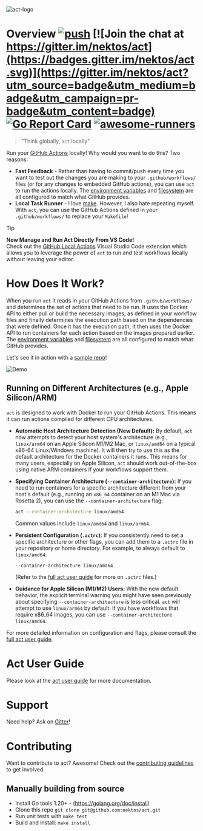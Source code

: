![act-logo](https://raw.githubusercontent.com/wiki/nektos/act/img/logo-150.png)

# Overview [![push](https://github.com/nektos/act/workflows/push/badge.svg?branch=master&event=push)](https://github.com/nektos/act/actions) [![Join the chat at https://gitter.im/nektos/act](https://badges.gitter.im/nektos/act.svg)](https://gitter.im/nektos/act?utm_source=badge&utm_medium=badge&utm_campaign=pr-badge&utm_content=badge) [![Go Report Card](https://goreportcard.com/badge/github.com/nektos/act)](https://goreportcard.com/report/github.com/nektos/act) [![awesome-runners](https://img.shields.io/badge/listed%20on-awesome--runners-blue.svg)](https://github.com/jonico/awesome-runners)

> "Think globally, `act` locally"

Run your [GitHub Actions](https://developer.github.com/actions/) locally! Why would you want to do this? Two reasons:

- **Fast Feedback** - Rather than having to commit/push every time you want to test out the changes you are making to your `.github/workflows/` files (or for any changes to embedded GitHub actions), you can use `act` to run the actions locally. The [environment variables](https://help.github.com/en/actions/configuring-and-managing-workflows/using-environment-variables#default-environment-variables) and [filesystem](https://help.github.com/en/actions/reference/virtual-environments-for-github-hosted-runners#filesystems-on-github-hosted-runners) are all configured to match what GitHub provides.
- **Local Task Runner** - I love [make](<https://en.wikipedia.org/wiki/Make_(software)>). However, I also hate repeating myself. With `act`, you can use the GitHub Actions defined in your `.github/workflows/` to replace your `Makefile`!

> [!TIP]
> **Now Manage and Run Act Directly From VS Code!**<br/>
> Check out the [GitHub Local Actions](https://sanjulaganepola.github.io/github-local-actions-docs/) Visual Studio Code extension which allows you to leverage the power of `act` to run and test workflows locally without leaving your editor.

# How Does It Work?

When you run `act` it reads in your GitHub Actions from `.github/workflows/` and determines the set of actions that need to be run. It uses the Docker API to either pull or build the necessary images, as defined in your workflow files and finally determines the execution path based on the dependencies that were defined. Once it has the execution path, it then uses the Docker API to run containers for each action based on the images prepared earlier. The [environment variables](https://help.github.com/en/actions/configuring-and-managing-workflows/using-environment-variables#default-environment-variables) and [filesystem](https://docs.github.com/en/actions/using-github-hosted-runners/about-github-hosted-runners#file-systems) are all configured to match what GitHub provides.

Let's see it in action with a [sample repo](https://github.com/cplee/github-actions-demo)!

![Demo](https://raw.githubusercontent.com/wiki/nektos/act/quickstart/act-quickstart-2.gif)

## Running on Different Architectures (e.g., Apple Silicon/ARM)

`act` is designed to work with Docker to run your GitHub Actions. This means it can run actions compiled for different CPU architectures.

*   **Automatic Host Architecture Detection (New Default):**
    By default, `act` now attempts to detect your host system's architecture (e.g., `linux/arm64` on an Apple Silicon M1/M2 Mac, or `linux/amd64` on a typical x86-64 Linux/Windows machine). It will then try to use this as the default architecture for the Docker containers it runs. This means for many users, especially on Apple Silicon, `act` should work out-of-the-box using native ARM containers if your workflows support them.

*   **Specifying Container Architecture (`--container-architecture`):**
    If you need to run containers for a specific architecture different from your host's default (e.g., running an `x86_64` container on an M1 Mac via Rosetta 2), you can use the `--container-architecture` flag:
    ```bash
    act --container-architecture linux/amd64
    ```
    Common values include `linux/amd64` and `linux/arm64`.

*   **Persistent Configuration (`.actrc`):**
    If you consistently need to set a specific architecture or other flags, you can add them to a `.actrc` file in your repository or home directory. For example, to always default to `linux/amd64`:
    ```
    --container-architecture linux/amd64
    ```
    (Refer to the [full act user guide](https://nektosact.com/usage/index.html#configuration-file) for more on `.actrc` files.)

*   **Guidance for Apple Silicon (M1/M2) Users:**
    With the new default behavior, the explicit terminal warning you might have seen previously about specifying `--container-architecture` is less critical. `act` will attempt to use `linux/arm64` by default. If you have workflows that require x86_64 images, you can use `--container-architecture linux/amd64`.

For more detailed information on configuration and flags, please consult the [full act user guide](https://nektosact.com).

# Act User Guide

Please look at the [act user guide](https://nektosact.com) for more documentation.

# Support

Need help? Ask on [Gitter](https://gitter.im/nektos/act)!

# Contributing

Want to contribute to act? Awesome! Check out the [contributing guidelines](CONTRIBUTING.md) to get involved.

## Manually building from source

- Install Go tools 1.20+ - (<https://golang.org/doc/install>)
- Clone this repo `git clone git@github.com:nektos/act.git`
- Run unit tests with `make test`
- Build and install: `make install`
